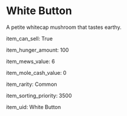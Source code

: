 # White Button

A petite whitecap mushroom that tastes earthy.

item_can_sell: True

item_hunger_amount: 100

item_mews_value: 6

item_mole_cash_value: 0

item_rarity: Common

item_sorting_priority: 3500

item_uid: White Button